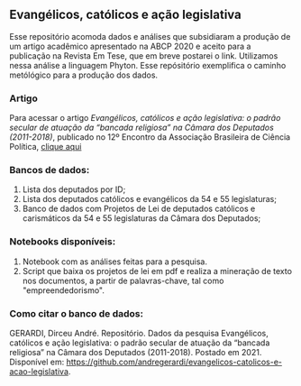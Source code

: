 ## **Evangélicos, católicos e ação legislativa**

Esse repositório acomoda dados e análises que subsidiaram a produção de um artigo acadêmico apresentado na ABCP 2020 e aceito para a publicação na Revista Em Tese, que em breve postarei o link. Utilizamos nessa análise a linguagem Phyton. Esse repósitório exemplifica o caminho metólógico para a produção dos dados. 

### Artigo 

Para acessar o artigo *Evangélicos, católicos e ação legislativa: o padrão secular de atuação da “bancada religiosa” na Câmara dos Deputados (2011-2018)*, publicado no 12º Encontro da Associação Brasileira de Ciência Política, [clique aqui](https://www.researchgate.net/publication/344889153_Evangelicos_catolicos_e_acao_legislativa_a_atuacao_secular_da_bancada_religiosa_na_Camara_dos_Deputados_2011-2018)

### Bancos de dados:

1. Lista dos deputados por ID;
2. Lista dos deputados católicos e evangélicos da 54 e 55 legislaturas;
3. Banco de dados com Projetos de Lei de deputados católicos e carismáticos da 54 e 55 legislaturas da Câmara dos Deputados;

### Notebooks disponíveis:

1. Notebook com as análises feitas para a pesquisa.
2. Script que baixa os projetos de lei em pdf e realiza a mineração de texto nos documentos, a partir de palavras-chave, tal como "empreendedorismo".

### Como citar o banco de dados:

GERARDI, Dirceu André. Repositório. Dados da pesquisa Evangélicos, católicos e ação legislativa: o padrão secular de atuação da “bancada religiosa” na Câmara dos Deputados (2011-2018). Postado em 2021. Disponível em: <https://github.com/andregerardi/evangelicos-catolicos-e-acao-legislativa>.

